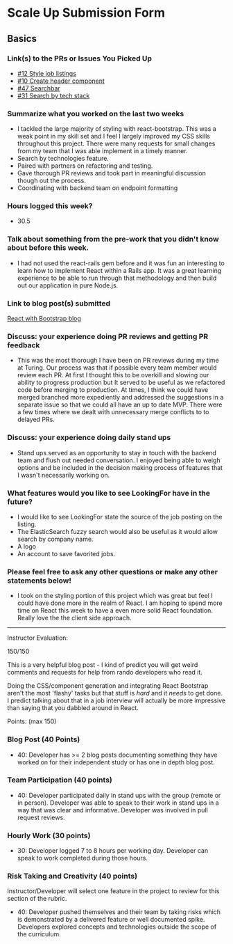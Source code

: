# Scale Up Submission Form

## Basics

### Link(s) to the PRs or Issues You Picked Up
- [#12 Style job listings](https://github.com/LookingForMe/lookingForFrontEnd/pull/22)
- [#10 Create header component](https://github.com/LookingForMe/lookingForFrontEnd/pull/10)
- [#47 Searchbar](https://github.com/LookingForMe/lookingForFrontEnd/pull/47)
- [#31 Search by tech stack](https://github.com/LookingForMe/lookingForFrontEnd/issues/31)

### Summarize what you worked on the last two weeks
- I tackled the large majority of styling with react-bootstrap. This was a weak point in my skill set and I feel I largely improved my CSS skills throughout this project. There were many requests for small changes from my team that I was able implement in a timely manner.
- Search by technologies feature.
- Paired with partners on  refactoring and testing.
- Gave thorough PR reviews and took part in meaningful discussion though out the process.
- Coordinating with backend team on endpoint formatting

### Hours logged this week?

- 30.5


### Talk about something from the pre-work that you didn't know about before this week.

- I had not used the react-rails gem before and it was fun an interesting to learn how to implement React within a Rails app. It was a great learning experience to be able to run through that methodology and then build out our application in pure Node.js.

### Link to blog post(s) submitted

[React with Bootstrap blog](https://medium.com/@brianrip22/react-with-bootstrap-894c39d4d7dd#.xfydiijiv)

### Discuss: your experience doing PR reviews and getting PR feedback

- This was the most thorough I have been on PR reviews during my time at Turing. Our process was that if possible every team member would review each PR. At first I thought this to be overkill and slowing our ability to progress production but It served to be useful as we refactored code before merging to production. At times, I think we could have merged branched more expediently and addressed the suggestions in a separate issue so that we could all have an up to date MVP. There were a few times where we dealt with unnecessary merge conflicts to to delayed PRs.

### Discuss: your experience doing daily stand ups

- Stand ups served as an opportunity to stay in touch with the backend team and flush out needed conversation. I enjoyed being able to weigh options and be included in the decision making process of features that I wasn't necessarily working on.

### What features would you like to see LookingFor have in the future?

- I would like to see LookingFor state the source of the job posting on the listing.
- The ElasticSearch fuzzy search would also be useful as it would allow search by company name.
- A logo
- An account to save favorited jobs.

### Please feel free to ask any other questions or make any other statements below!

- I took on the styling portion of this project which was great but feel I could have done more in the realm of React. I am hoping to spend more time on React this week to have a even more solid React foundation. Really love the the client side approach.

-----

Instructor Evaluation:

150/150

This is a very helpful blog post - I kind of predict you will get weird comments and requests for help from rando developers who read it.

Doing the CSS/component generation and integrating React Bootstrap aren't the most 'flashy' tasks but that stuff is _hard_ and it _needs_ to get done. I predict talking about that in a job interview will actually be more impressive than saying that you dabbled around in React. 

Points: (max 150)

### Blog Post (40 Points)  
  * 40: Developer has >= 2 blog posts documenting something they have worked on for their independent study or has one in depth blog post.

### Team Participation (40 points)

  * 40: Developer participated daily in stand ups with the group (remote or in person). Developer was able to speak to their work in stand ups in a way that was clear and informative. Developer was involved in pull request reviews.

### Hourly Work (30 points)

  * 30: Developer logged 7 to 8 hours per working day. Developer can speak to work completed during those hours.

### Risk Taking and Creativity (40 points)

  Instructor/Developer will select one feature in the project to review for this section of the rubric.

  * 40: Developer pushed themselves and their team by taking risks which is demonstrated by a delivered feature or well documented spike. Developers explored concepts and technologies outside the scope of the curriculum.
